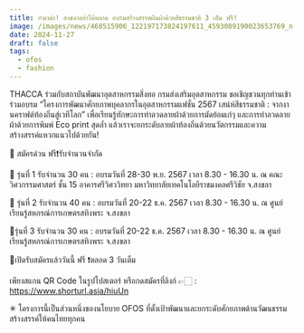 ```yaml
---
title: 🔥มาต่ะ! สงขลาอย่าได้พลาด อบรมสร้างสรรค์ผืนผ้าด้วยสีธรรมชาติ 3 เต็ม ฟรี!
image: /images/news/468515906_122197173824197611_4593089190023653769_n-2.jpg
date: 2024-11-27
draft: false
tags:
  - ofos
  - fashion
---
```

THACCA ร่วมกับสถาบันพัฒนาอุตสาหกรรมสิ่งทอ กรมส่งเสริมอุตสาหกรรม ขอเชิญชวนทุกท่านเข้าร่วมอบรม “โครงการพัฒนาศักยภาพบุคลากรในอุตสาหกรรมแฟชั่น 2567 เสน่ห์สีธรรมชาติ : จากงานคราฟต์ท้องถิ่นสู่เวทีโลก” เพื่อเรียนรู้ทักษะการทำลวดลายผ้าด้วยการมัดย้อมเก๋ๆ และการทำลวดลายผ้าด้วยการพิมพ์ Eco print สุดล้ำ แล้วเราจะยกระดับลายผ้าท้องถิ่นด้วยนวัตกรรมและความสร้างสรรค์แหวกแนวไปด้วยกัน!



🚨 สมัครด่วน ฟรี❗️รับจำนวนจำกัด



🌟 รุ่นที่ 1 รับจำนวน 30 คน : อบรมวันที่ 28-30 พ.ย. 2567 เวลา 8.30 - 16.30 น. ณ คณะวิศวกรรมศาสตร์ ชั้น 15 อาคารศรีวิศววิทยา มหาวิทยาลัยเทคโนโลยีราชมงคลศรีวิชัย จ.สงขลา

🌟 รุ่นที่ 2 รับจำนวน 40 คน : อบรมวันที่ 20-22 ธ.ค. 2567 เวลา 8.30 - 16.30 น. ณ ศูนย์เรียนรู้สหกรณ์การเกษตรสทิงพระ จ.สงขลา

🌟รุ่นที่ 3 รับจำนวน 30 คน : อบรมวันที่ 20-22 ธ.ค. 2567 เวลา 8.30 - 16.30 น. ณ ศูนย์เรียนรู้สหกรณ์การเกษตรสทิงพระ จ.สงขลา



🚩เปิดรับสมัครแล้ววันนี้ ฟรี ❗️ตลอด 3 วันเต็ม

เพียงสแกน QR Code ในรูปโปสเตอร์ หรือกดสมัครที่ลิงก์ 👉🏻 : https://www.shorturl.asia/hiuUn



✳︎ โครงการนี้เป็นส่วนหนึ่งของนโยบาย OFOS ที่ตั้งเป้าพัฒนาและยกระดับศักยภาพด้านวัฒนธรรมสร้างสรรค์ให้คนไทยทุกคน
